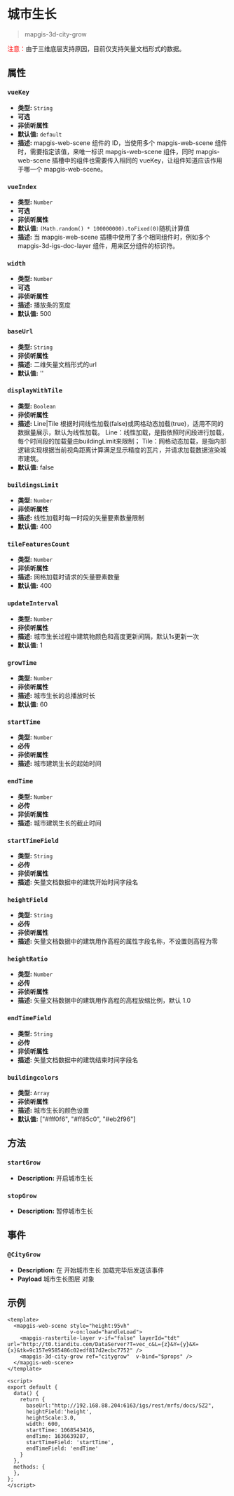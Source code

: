 # 城市生长
> mapgis-3d-city-grow

<font style="color:red;fontsize=5px;"> 注意：</font>由于三维底层支持原因，目前仅支持矢量文档形式的数据。

## 属性

### `vueKey`

- **类型:** `String`
- **可选**
- **非侦听属性**
- **默认值:** `default`
- **描述:** mapgis-web-scene 组件的 ID，当使用多个 mapgis-web-scene 组件时，需要指定该值，来唯一标识 mapgis-web-scene 组件，同时 mapgis-web-scene 插槽中的组件也需要传入相同的 vueKey，让组件知道应该作用于哪一个 mapgis-web-scene。

### `vueIndex`

- **类型:** `Number`
- **可选**
- **非侦听属性**
- **默认值:** `(Math.random() * 100000000).toFixed(0)`随机计算值
- **描述:** 当 mapgis-web-scene 插槽中使用了多个相同组件时，例如多个 mapgis-3d-igs-doc-layer 组件，用来区分组件的标识符。

### `width`

- **类型:** `Number`
- **可选**
- **非侦听属性**
- **描述:** 播放条的宽度
- **默认值:** 500

### `baseUrl`
- **类型:** `String`
- **非侦听属性**
- **描述:** 二维矢量文档形式的url
- **默认值:** ''

### `displayWithTile`
- **类型:** `Boolean`
- **非侦听属性**
- **描述:** Line|Tile 根据时间线性加载(false)或网格动态加载(true)，适用不同的数据量展示，默认为线性加载。
           Line：线性加载，是指依照时间段进行加载，每个时间段的加载量由buildingLimit来限制；
           Tile：网格动态加载，是指内部逻辑实现根据当前视角距离计算满足显示精度的瓦片，并请求加载数据渲染城市建筑。
- **默认值:** false

### `buildingsLimit`
- **类型:** `Number`
- **非侦听属性**
- **描述:** 线性加载时每一时段的矢量要素数量限制
- **默认值:** 400

### `tileFeaturesCount`
- **类型:** `Number`
- **非侦听属性**
- **描述:** 网格加载时请求的矢量要素数量
- **默认值:** 400

### `updateInterval`
- **类型:** `Number`
- **非侦听属性**
- **描述:** 城市生长过程中建筑物颜色和高度更新间隔，默认1s更新一次
- **默认值:** 1

### `growTime`
- **类型:** `Number`
- **非侦听属性**
- **描述:** 城市生长的总播放时长
- **默认值:** 60

### `startTime`
- **类型:** `Number`
- **必传**
- **非侦听属性**
- **描述:** 城市建筑生长的起始时间

### `endTime`
- **类型:** `Number`
- **必传**
- **非侦听属性**
- **描述:** 城市建筑生长的截止时间

### `startTimeField`
- **类型:** `String`
- **必传**
- **非侦听属性**
- **描述:** 矢量文档数据中的建筑开始时间字段名

### `heightField`
- **类型:** `String`
- **必传**
- **非侦听属性**
- **描述:** 矢量文档数据中的建筑用作高程的属性字段名称，不设置则高程为零

### `heightRatio`
- **类型:** `Number`
- **必传**
- **非侦听属性**
- **描述:** 矢量文档数据中的建筑用作高程的高程放缩比例，默认 1.0


### `endTimeField`
- **类型:** `String`
- **必传**
- **非侦听属性**
- **描述:** 矢量文档数据中的建筑结束时间字段名

### `buildingcolors`
- **类型:** `Array`
- **非侦听属性**
- **描述:** 城市生长的颜色设置
- **默认值:** ["#fff0f6", "#ff85c0", "#eb2f96"]

## 方法

### `startGrow`

- **Description:** 开启城市生长

### `stopGrow`

- **Description:** 暂停城市生长

## 事件

### `@CityGrow`

- **Description:** 在 开始城市生长 加载完毕后发送该事件
- **Payload** 城市生长图层 对象

## 示例

```vue
<template>
  <mapgis-web-scene style="height:95vh"
                    v-on:load="handleLoad">
    <mapgis-rastertile-layer v-if="false" layerId="tdt" url="http://t0.tianditu.com/DataServer?T=vec_c&L={z}&Y={y}&X={x}&tk=9c157e9585486c02edf817d2ecbc7752" />
    <mapgis-3d-city-grow ref="citygrow"  v-bind="$props" />
  </mapgis-web-scene>
</template>

<script>
export default {
  data() {
    return {
      baseUrl:"http://192.168.88.204:6163/igs/rest/mrfs/docs/SZ2",
      heightField:'height',
      heightScale:3.0,
      width: 600,
      startTime: 1068543416,
      endTime: 1636639287,
      startTimeField: 'startTime',
      endTimeField: 'endTime'
    }
  },
  methods: {
  },
};
</script>
```
